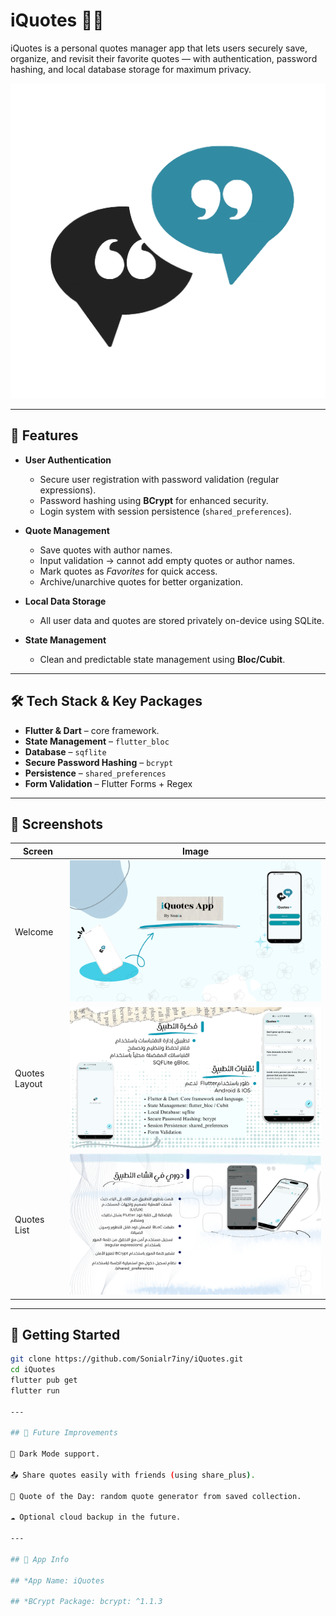 # iQuotes 📖✨

iQuotes is a personal quotes manager app that lets users securely save, organize, and revisit their favorite quotes — with authentication, password hashing, and local database storage for maximum privacy.

![iQuotes Logo](images/logo_quote.png)

---

## 🚀 Features

- **User Authentication**
  - Secure user registration with password validation (regular expressions).
  - Password hashing using **BCrypt** for enhanced security.
  - Login system with session persistence (`shared_preferences`).

- **Quote Management**
  - Save quotes with author names.
  - Input validation → cannot add empty quotes or author names.
  - Mark quotes as *Favorites* for quick access.
  - Archive/unarchive quotes for better organization.

- **Local Data Storage**
  - All user data and quotes are stored privately on-device using SQLite.

- **State Management**
  - Clean and predictable state management using **Bloc/Cubit**.

---

## 🛠️ Tech Stack & Key Packages
- **Flutter & Dart** – core framework.
- **State Management** – `flutter_bloc`
- **Database** – `sqflite`
- **Secure Password Hashing** – `bcrypt`
- **Persistence** – `shared_preferences`
- **Form Validation** – Flutter Forms + Regex

---

## 📱 Screenshots

| Screen        | Image |
|---------------|-------|
| Welcome       | ![Welcome](screenshots/quote1.png) |
| Quotes Layout | ![Layout](screenshots/layout_quotes.png) |
| Quotes List   | ![Quotes](screenshots/quotes_pic.png) |

---

## 🏁 Getting Started

```bash
git clone https://github.com/Sonialr7iny/iQuotes.git
cd iQuotes
flutter pub get
flutter run

---

## 🔮 Future Improvements

🌙 Dark Mode support.

📤 Share quotes easily with friends (using share_plus).

🎲 Quote of the Day: random quote generator from saved collection.

☁️ Optional cloud backup in the future.

---

## 📌 App Info

## *App Name: iQuotes

## *BCrypt Package: bcrypt: ^1.1.3
